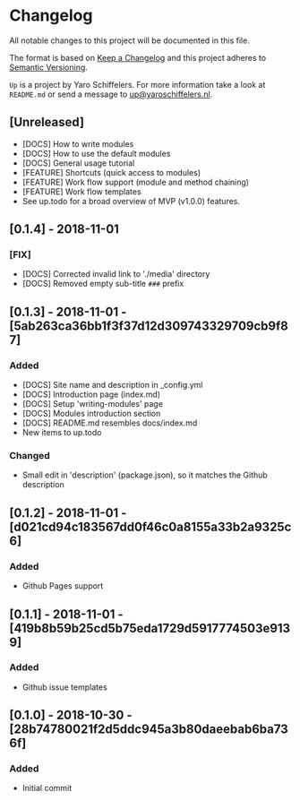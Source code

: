 # Changelog
All notable changes to this project will be documented in this file.

The format is based on [Keep a Changelog](http://keepachangelog.com/en/1.0.0/)
and this project adheres to [Semantic Versioning](http://semver.org/spec/v2.0.0.html).

```Up``` is a project by Yaro Schiffelers. For more information take a look at ```README.md``` or send a message to <up@yaroschiffelers.nl>.

## [Unreleased]
- [DOCS] How to write modules 
- [DOCS] How to use the default modules 
- [DOCS] General usage tutorial 
- [FEATURE] Shortcuts (quick access to modules)
- [FEATURE] Work flow support (module and method chaining)
- [FEATURE] Work flow templates 
- See up.todo for a broad overview of MVP (v1.0.0) features. 

## [0.1.4] - 2018-11-01
### [FIX] 
- [DOCS] Corrected invalid link to './media' directory
- [DOCS] Removed empty sub-title ```###``` prefix

## [0.1.3] - 2018-11-01 - [5ab263ca36bb1f3f37d12d309743329709cb9f87]
### Added 
- [DOCS] Site name and description in _config.yml
- [DOCS] Introduction page (index.md) 
- [DOCS] Setup 'writing-modules' page 
- [DOCS] Modules introduction section 
- [DOCS] README.md resembles docs/index.md 
- New items to up.todo  

### Changed 
- Small edit in 'description' (package.json), so it matches the Github description

## [0.1.2] - 2018-11-01 - [d021cd94c183567dd0f46c0a8155a33b2a9325c6]
### Added 
- Github Pages support 

## [0.1.1] - 2018-11-01 - [419b8b59b25cd5b75eda1729d5917774503e9139]
### Added 
- Github issue templates

## [0.1.0] - 2018-10-30 - [28b74780021f2d5ddc945a3b80daeebab6ba736f]
### Added 
- Initial commit
